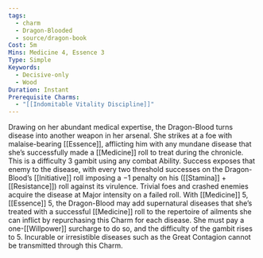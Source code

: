 ```yaml
---
tags:
  - charm
  - Dragon-Blooded
  - source/dragon-book
Cost: 5m
Mins: Medicine 4, Essence 3
Type: Simple
Keywords:
  - Decisive-only
  - Wood
Duration: Instant
Prerequisite Charms:
  - "[[Indomitable Vitality Discipline]]"
---
```

Drawing on her abundant medical expertise, the Dragon-Blood turns disease into another weapon in her arsenal. She strikes at a foe with malaise-bearing [[Essence]], afflicting him with any mundane disease that she’s successfully made a [[Medicine]] roll to treat during the chronicle. This is a difficulty 3 gambit using any combat Ability. Success exposes that enemy to the disease, with every two threshold successes on the Dragon-Blood’s [[Initiative]] roll imposing a −1 penalty on his ([[Stamina]] + [[Resistance]]) roll against its virulence. Trivial foes and crashed enemies acquire the disease at Major intensity on a failed roll. With [[Medicine]] 5, [[Essence]] 5, the Dragon-Blood may add supernatural diseases that she’s treated with a successful [[Medicine]] roll to the repertoire of ailments she can inflict by repurchasing this Charm for each disease. She must pay a one-[[Willpower]] surcharge to do so, and the difficulty of the gambit rises to 5. Incurable or irresistible diseases such as the Great Contagion cannot be transmitted through this Charm.